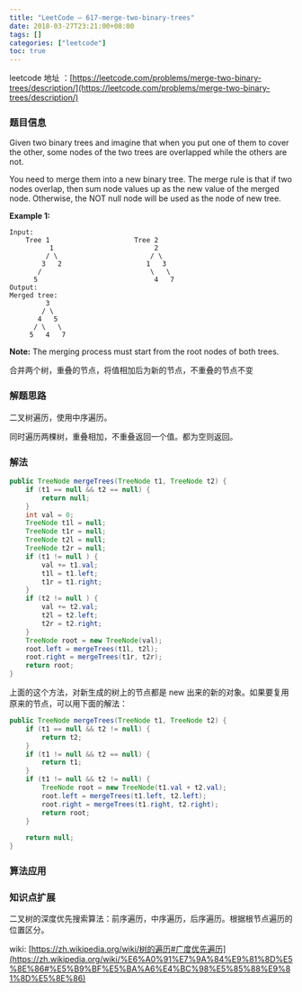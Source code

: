 ```yaml
---
title: "LeetCode — 617-merge-two-binary-trees"
date: 2018-03-27T23:21:00+08:00
tags: []
categories: ["leetcode"]
toc: true
---
```


leetcode 地址 ：[https://leetcode.com/problems/merge-two-binary-trees/description/](https://leetcode.com/problems/merge-two-binary-trees/description/)

### 题目信息

Given two binary trees and imagine that when you put one of them to cover the other, some nodes of the two trees are overlapped while the others are not.

You need to merge them into a new binary tree. The merge rule is that if two nodes overlap, then sum node values up as the new value of the merged node. Otherwise, the NOT null node will be used as the node of new tree.

**Example 1:**

```
Input: 
	Tree 1                     Tree 2                  
          1                         2                             
         / \                       / \                            
        3   2                     1   3                        
       /                           \   \                      
      5                             4   7                  
Output: 
Merged tree:
	     3
	    / \
	   4   5
	  / \   \ 
	 5   4   7
```

**Note:** The merging process must start from the root nodes of both trees.

合并两个树，重叠的节点，将值相加后为新的节点，不重叠的节点不变

### 解题思路

二叉树遍历，使用中序遍历。

同时遍历两棵树，重叠相加，不重叠返回一个值。都为空则返回。

### 解法

```java
public TreeNode mergeTrees(TreeNode t1, TreeNode t2) {
    if (t1 == null && t2 == null) {
        return null;
    }
    int val = 0;
    TreeNode t1l = null;
    TreeNode t1r = null;
    TreeNode t2l = null;
    TreeNode t2r = null;
    if (t1 != null ) {
        val += t1.val;
        t1l = t1.left;
        t1r = t1.right;
    }
    if (t2 != null ) {
        val += t2.val;
        t2l = t2.left;
        t2r = t2.right;
    }
    TreeNode root = new TreeNode(val);
    root.left = mergeTrees(t1l, t2l);
    root.right = mergeTrees(t1r, t2r);
    return root;
}
```

上面的这个方法，对新生成的树上的节点都是 new 出来的新的对象。如果要复用原来的节点，可以用下面的解法：

```java
public TreeNode mergeTrees(TreeNode t1, TreeNode t2) {
    if (t1 == null && t2 != null) {
        return t2;
    }
    if (t1 != null && t2 == null) {
        return t1;
    }
    if (t1 != null && t2 != null) {
        TreeNode root = new TreeNode(t1.val + t2.val);
        root.left = mergeTrees(t1.left, t2.left);
        root.right = mergeTrees(t1.right, t2.right);
        return root;
    }
    
    return null;
}
```



### 算法应用



### 知识点扩展

二叉树的深度优先搜索算法：前序遍历，中序遍历，后序遍历。根据根节点遍历的位置区分。

wiki: [https://zh.wikipedia.org/wiki/树的遍历#广度优先遍历](https://zh.wikipedia.org/wiki/%E6%A0%91%E7%9A%84%E9%81%8D%E5%8E%86#%E5%B9%BF%E5%BA%A6%E4%BC%98%E5%85%88%E9%81%8D%E5%8E%86)